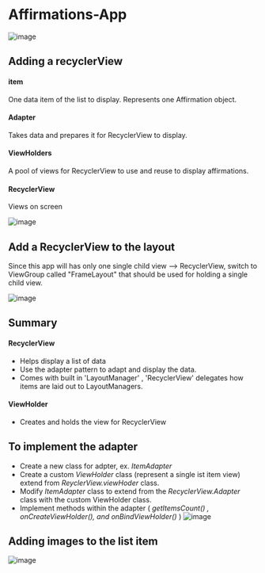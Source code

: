 # Affirmations-App
![image](https://user-images.githubusercontent.com/72002605/177681247-a7049d73-f197-4be1-b65d-3b39a03cbed5.png)

## Adding a recyclerView 

#### item
   One data item of the list to display. Represents one Affirmation object.
#### Adapter
   Takes data and prepares it for RecyclerView to display.
#### ViewHolders
   A pool of views for RecyclerView to use and reuse to display affirmations.
#### RecyclerView 
   Views on screen
      
   ![image](https://user-images.githubusercontent.com/72002605/177455191-6576878e-4539-423b-b046-59ca34fb7a9e.png)

## Add a RecyclerView to the layout 
  Since this app will has only one single child view --> RecyclerView, switch to ViewGroup called "FrameLayout" 
  that should be used for holding a single child view.
  
 ![image](https://user-images.githubusercontent.com/72002605/177455704-8600446e-12d7-42e2-af10-895b289a240d.png)
 
 
 ## Summary 
 
 #### RecyclerView
   - Helps display a list of data
   - Use the adapter pattern to adapt and display the data.
   - Comes with built in 'LayoutManager' , 'RecyclerView' delegates how items are laid out to LayoutManagers.
 #### ViewHolder
   - Creates and holds the view for RecyclerView
   
 ## To implement the adapter
   - Create a new class for adpter, ex. _ItemAdapter_
   - Create a custom _ViewHolder_ class (represent a single ist item view) extend from _ReyclerView.viewHoder_ class.
   - Modify _ItemAdapter_ class to extend from the _RecyclerView.Adapter_ class with the custom ViewHolder class.
   - Implement methods within the adapter ( _getItemsCount() , onCreateViewHolder(), and onBindViewHolder()_ )
   ![image](https://user-images.githubusercontent.com/72002605/177662228-06ca2f93-e911-446e-86d3-908022a8cea2.png)

## Adding images to the list item
![image](https://user-images.githubusercontent.com/72002605/177665175-0a88ae0e-831b-438b-924c-4986b1651508.png)

   
